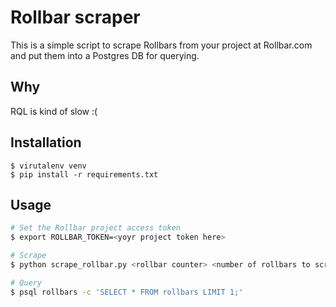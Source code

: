 # Rollbar scraper

This is a simple script to scrape Rollbars from your project at Rollbar.com
and put them into a Postgres DB for querying.

## Why
RQL is kind of slow :(

## Installation
```
$ virutalenv venv
$ pip install -r requirements.txt
```

## Usage
```bash
# Set the Rollbar project access token
$ export ROLLBAR_TOKEN=<yoyr project token here>

# Scrape
$ python scrape_rollbar.py <rollbar counter> <number of rollbars to scrape>

# Query
$ psql rollbars -c 'SELECT * FROM rollbars LIMIT 1;'
```
